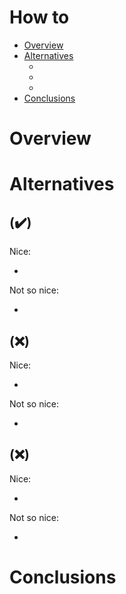 # How to

* [Overview](#overview)
* [Alternatives](#alternatives)
    * [](#solution_1)
    * [](#solution_2)
    * [](#solution_3)
* [Conclusions](#conclusions)

# <a name='overview'></a>Overview


# <a name='alternatives'></a>Alternatives

## <a name='solution_1'></a> (✔️)

Nice:

 * 
 
Not so nice:

 * 

## <a name='solution_2'></a> (❌)

Nice:

 * 
 
Not so nice:

 *
  
## <a name='solution_3'></a> (❌)

Nice:

 * 
 
Not so nice:

 * 
 
# <a name='conclusions'></a>Conclusions
